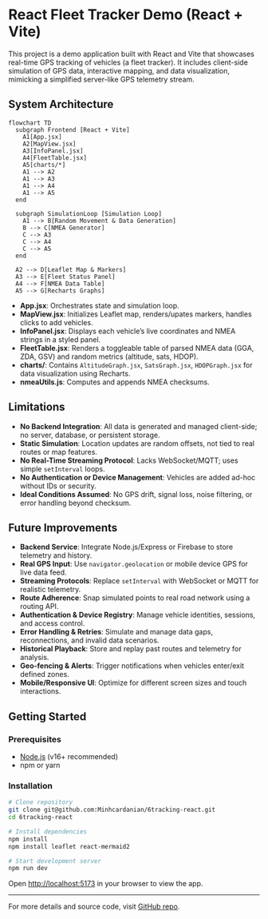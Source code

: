 # React Fleet Tracker Demo (React + Vite)

This project is a demo application built with React and Vite that showcases real-time GPS tracking of vehicles (a fleet tracker). It includes client-side simulation of GPS data, interactive mapping, and data visualization, mimicking a simplified server-like GPS telemetry stream.

## System Architecture

```mermaid
flowchart TD
  subgraph Frontend [React + Vite]
    A1[App.jsx]
    A2[MapView.jsx]
    A3[InfoPanel.jsx]
    A4[FleetTable.jsx]
    A5[charts/*]
    A1 --> A2
    A1 --> A3
    A1 --> A4
    A1 --> A5
  end

  subgraph SimulationLoop [Simulation Loop]
    A1 --> B[Random Movement & Data Generation]
    B --> C[NMEA Generator]
    C --> A3
    C --> A4
    C --> A5
  end

  A2 --> D[Leaflet Map & Markers]
  A3 --> E[Fleet Status Panel]
  A4 --> F[NMEA Data Table]
  A5 --> G[Recharts Graphs]
```

- **App.jsx**: Orchestrates state and simulation loop.
- **MapView.jsx**: Initializes Leaflet map, renders/upates markers, handles clicks to add vehicles.
- **InfoPanel.jsx**: Displays each vehicle’s live coordinates and NMEA strings in a styled panel.
- **FleetTable.jsx**: Renders a toggleable table of parsed NMEA data (GGA, ZDA, GSV) and random metrics (altitude, sats, HDOP).
- **charts/**: Contains `AltitudeGraph.jsx`, `SatsGraph.jsx`, `HDOPGraph.jsx` for data visualization using Recharts.
- **nmeaUtils.js**: Computes and appends NMEA checksums.

## Limitations

- **No Backend Integration**: All data is generated and managed client-side; no server, database, or persistent storage.
- **Static Simulation**: Location updates are random offsets, not tied to real routes or map features.
- **No Real-Time Streaming Protocol**: Lacks WebSocket/MQTT; uses simple `setInterval` loops.
- **No Authentication or Device Management**: Vehicles are added ad-hoc without IDs or security.
- **Ideal Conditions Assumed**: No GPS drift, signal loss, noise filtering, or error handling beyond checksum.

## Future Improvements

- **Backend Service**: Integrate Node.js/Express or Firebase to store telemetry and history.
- **Real GPS Input**: Use `navigator.geolocation` or mobile device GPS for live data feed.
- **Streaming Protocols**: Replace `setInterval` with WebSocket or MQTT for realistic telemetry.
- **Route Adherence**: Snap simulated points to real road network using a routing API.
- **Authentication & Device Registry**: Manage vehicle identities, sessions, and access control.
- **Error Handling & Retries**: Simulate and manage data gaps, reconnections, and invalid data scenarios.
- **Historical Playback**: Store and replay past routes and telemetry for analysis.
- **Geo-fencing & Alerts**: Trigger notifications when vehicles enter/exit defined zones.
- **Mobile/Responsive UI**: Optimize for different screen sizes and touch interactions.

## Getting Started

### Prerequisites

- [Node.js](https://nodejs.org/) (v16+ recommended)
- npm or yarn

### Installation

```bash
# Clone repository
git clone git@github.com:Minhcardanian/6tracking-react.git
cd 6tracking-react

# Install dependencies
npm install
npm install leaflet react-mermaid2

# Start development server
npm run dev
```

Open <http://localhost:5173> in your browser to view the app.

---

For more details and source code, visit [GitHub repo](https://github.com/YourUser/YourRepo).

